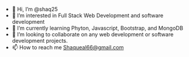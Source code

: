 - 👋 Hi, I’m @shaq25
- 👀 I’m interested in Full Stack Web Development and software development
- 🌱 I’m currently learning Phyton, Javascript, Bootstrap, and MongoDB
- 💞️ I’m looking to collaborate on any web development or software development projects. 
- 📫 How to reach me  Shaqueal66@gmail.com

<!---
shaq25/shaq25 is a ✨ special ✨ repository because its `README.md` (this file) appears on your GitHub profile.
You can click the Preview link to take a look at your changes.
--->
